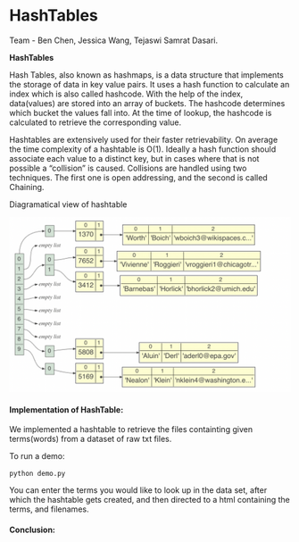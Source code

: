 # HashTables

Team - Ben Chen, Jessica Wang, Tejaswi Samrat Dasari.

**HashTables** 

Hash Tables, also known as hashmaps, is a data structure that implements the storage of data in key value pairs. It uses a hash function to calculate an index which is also called hashcode. With the help of the index, data(values) are stored into an array of buckets. The hashcode determines which bucket the values fall into. At the time of lookup, the hashcode is calculated to retrieve the corresponding value.

Hashtables are extensively used for their faster retrievability. On average the time complexity of a hashtable is O(1). Ideally a hash function should  associate each value to a distinct key, but in cases where that is not possible a “collision” is caused. Collisions are handled using two techniques. The first one is open addressing, and the second is called Chaining.

Diagramatical view of hashtable

![Alt text](./images/img.png?raw=true "Title")


#### Implementation of HashTable: 

We implemented a hashtable to retrieve the files containting given terms(words) from a dataset of raw txt files.

To run a demo:

```
python demo.py
```

You can enter the terms you would like to look up in the data set, after which the hashtable gets created, and then directed to a html
containing the terms, and filenames.

<not in detail>

#### Conclusion:

